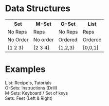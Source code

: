 <h1>Data Structures </h1>
<table class="tg">
  <tr>
    <th class="tg-yw4l"><b>Set</b></th>
    <th class="tg-yw4l"><b>M-Set</b></th>
    <th class="tg-yw4l"><b>O-Set</b></th>
    <th class="tg-yw4l"><b>List</b></th>
  </tr>
  <tr>
    <td class="tg-yw4l">No Reps</td>
    <td class="tg-yw4l">Reps</td>
    <td class="tg-yw4l">No Reps</td>
    <td class="tg-yw4l">Reps</td>
  </tr>
  <tr>
    <td class="tg-yw4l">No Order</td>
    <td class="tg-yw4l">No order</td>
    <td class="tg-yw4l">Ordered</td>
    <td class="tg-yw4l">Ordered</td>
  </tr>
    <tr>
    <td class="tg-yw4l">{1 2 3}</td>
    <td class="tg-yw4l">[2 3 4]</td>
    <td class="tg-yw4l">{1,2,3}</td>
    <td class="tg-yw4l">[0,0,1]</td>
  </tr>
</table>

<h1> Examples </h1>
List: Recipe's, Tutorials <br> 
O-Sets: Instructions (Drill) <br>
M-Sets: Keyboard / Set of keys<br>
Sets: Feet (Left & Right)<br>

